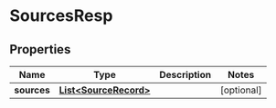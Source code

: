 # SourcesResp

## Properties
Name | Type | Description | Notes
------------ | ------------- | ------------- | -------------
**sources** | [**List&lt;SourceRecord&gt;**](SourceRecord.md) |  |  [optional]
